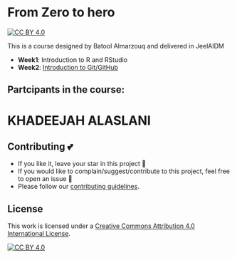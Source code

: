 # From Zero to hero

[![CC BY 4.0][cc-by-shield]][cc-by]

This is a course designed by Batool Almarzouq and delivered in JeelAIDM

- **Week1**: Introduction to R and RStudio
- **Week2**: [Introduction to Git/GitHub](https://docs.google.com/presentation/d/1Og1ALvmPD-SIjEoASwb9FIZvZNMkFuvKBuQwD0Vcsng/edit?usp=sharing)

## Partcipants in the course:
# KHADEEJAH ALASLANI


## Contributing :two_hearts:
- If you like it, leave your star in this project :star2:
- If you would like to complain/suggest/contribute to this project, feel free to open an issue :heart_decoration:
- Please follow our [contributing guidelines](https://github.com/BatoolMM/from-Zero-to-hero-in-r/blob/main/CONTRIBUTING.md). 

## License

This work is licensed under a
[Creative Commons Attribution 4.0 International License][cc-by].

[![CC BY 4.0][cc-by-image]][cc-by]

[cc-by]: http://creativecommons.org/licenses/by/4.0/
[cc-by-image]: https://i.creativecommons.org/l/by/4.0/88x31.png
[cc-by-shield]: https://img.shields.io/badge/License-CC%20BY%204.0-lightgrey.svg
